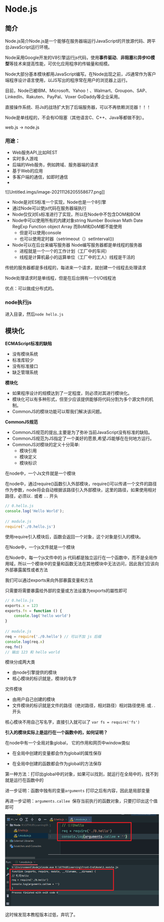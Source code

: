 # Node.js

## 简介

Node.js简介Node.js是一个能够在服务器端运行JavaScript的开放源代码、跨平台JavaScript运行环境。

Node采用Google开发的V8引擎运行js代码，使用**事件驱动**、**非阻塞**和**异步IO模型**等技术来提高性能，可优化应用程序的传输量和规模。

Node大部分基本模块都用JavaScript编写。在Node出现之前，JS通常作为客户端程序设计语言使用，以JS写出的程序常在用户的浏览器上运行。

目前，Node已被IBM、Microsoft、Yahoo！、Walmart、Groupon、SAP、LinkedIn、Rakuten、PayPal、Voxer GoDaddy等企业采用。

直接操作系统、将Js的战场扩大到了后端服务器，可以不再依赖浏览器！！！

Node是单线程的，不会有IO阻塞（其他语言C、C++、Java等都做不到）。

web.js -> node.js

### 用途：

- Web服务API,比如REST 
- 实时多人游戏
- 后端的Web服务，例如跨域、服务器端的请求
- 基于Web的应用
- 多客户端的通信，如即时通信
- 
![[Untitled.imgs/image-20211126205558677.png]]


- Node是对ES标准一个实现，Node也是一个8引擎
- 通过Node可以使js代码在服务器端执行
- Node仅仅对Es标准进行了实现，所以在Node中不包含DOM和BOM 
- Node中可以使用所有的内建对象string Number Boolean Math Date RegExp Function object Array 而BoM和DoM都不能使用
  - 但是可以使用console
  - 也可以使用定时器（setrimeout（）setInterval())
- Node可以在后台来编写服务器 Node编写服务器都是单线程的服务器
  - 进程就是一个一个的工作计划（工厂中的车间）
  - 线程是计算机最小的运算单位（工厂中的工人）线程是干活的

传统的服务器都是多线程的，每进来一个请求，就创建一个线程去处理请求

Node处理请求时是单线程，但是在后台拥有一个I/O线程池

优点：可以做成分布式的。

### node执行js

进入目录，然后`node hello.js`

## 模块化



**ECMAScript标准的缺陷**

- 没有模块系统
- 标准库较少
- 没有标准接口
- 缺乏管理系统



 **模块化**

- 如果程序设计的规模达到了一定程度，则必须对其进行模块化。
- 模块化可以有多种形式，但至少应该提供能够将代码分割为多个源文件的机制。
- CommonJS的模块功能可以帮我们解决该问题。



**CommonJS规范**

- CommonJS规范的提出,主要是为了弥补当前JavaScript没有标准的缺陷。
- CommonJS规范为JS指定了一个美好的愿景,希望JS能够在在何地方运行。
- CommonJS对模块的定义十分简单:
  - 模块引用
  - 模块定义
  - 模块标识



在node中，一个Js文件就是一个模块

在node中，通过require()函数引入外部模块，require()可以传递一个文件的路径作为参数，node将会自动根据该路径引入外部模块，这里的路径，如果使用相对路径，必须以`.` 或者 `..` 开头

```js
// 0.hello.js
console.log('Hello World');

// module.js
require('./0.hello.js')
```



使用require引入模块后，函数会返回一个对象，这个对象是引入的模块。

在Node中，一个js文件就是一个模块

在Node中，每一个js文件中的 js 代码都是独立运行在一个函数中，而不是全局作用域，所以一个模块中的变量和函数无法在其他模块中无法访问，因此我们应该向外部暴露属性或者方法

我们可以通过exports来向外部暴露变量和方法

只需要将需要暴露给外部的变量或方法设置为exports的屬性即可

```js
// 0.hello.js
exports.x = 123
exports.fn = function () {
    console.log('hello world')
}	

// module.js
req = require('./0.hello') // 可以不加 js 后缀
console.log(req.x)
req.fn()
// 输出 123 和 hello world
```



模块分成两大类

- 由node引擎提供的模块
- 核心模块的标识就是，模块的名字

文件模块

- 由用户自己创建的模块
- 文件模块的标识就是文件的路径（绝对路径，相对路径）相对路径使用`.`或`..`开头

核心模块不用自己写名字，直接引入就可以了 `var fs = require('fs')`



**引入的模块实际上是运行在一个函数中的，如何证明？**

在node中有一个全局对象global， 它的作用和网页中window类似

- 在全局中创建的变量都会作为global的属性保存

- 在全局中创建的函数都会作为global的方法保存

第一种方法：打印出global中的对象，如果可以找到，就运行在全局中的，找不到就是运行在函数中的

进一步证明：函数中独有的变量`arguments` 打印之后有内容，因此是局部变量

再进一步证明：`arguments.callee `保存当前执行的函数对象，只要打印出这个值即可

![image-20211126220553523](Untitled.imgs/image-20211126220553523.png)



这时候发现本教程版本过低，弃坑了。